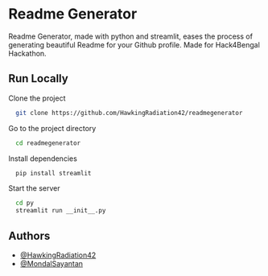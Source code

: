 
# Readme Generator

Readme Generator, made with python and streamlit, eases the process 
of generating beautiful Readme for your Github profile. Made for Hack4Bengal Hackathon.




## Run Locally

Clone the project

```bash
  git clone https://github.com/HawkingRadiation42/readmegenerator
```

Go to the project directory

```bash
  cd readmegenerator
```

Install dependencies

```bash
  pip install streamlit
```

Start the server

```bash
  cd py
  streamlit run __init__.py
```


## Authors

- [@HawkingRadiation42](https://github.com/HawkingRadiation42)
- [@MondalSayantan](https://github.com/MondalSayantan)

